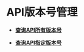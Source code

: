 # API版本号管理<a name="zh-cn_topic_0134545707"></a>

-   **[查询API所有版本号](查询API所有版本号.md)**  

-   **[查询API指定版本号](查询API指定版本号.md)**  



